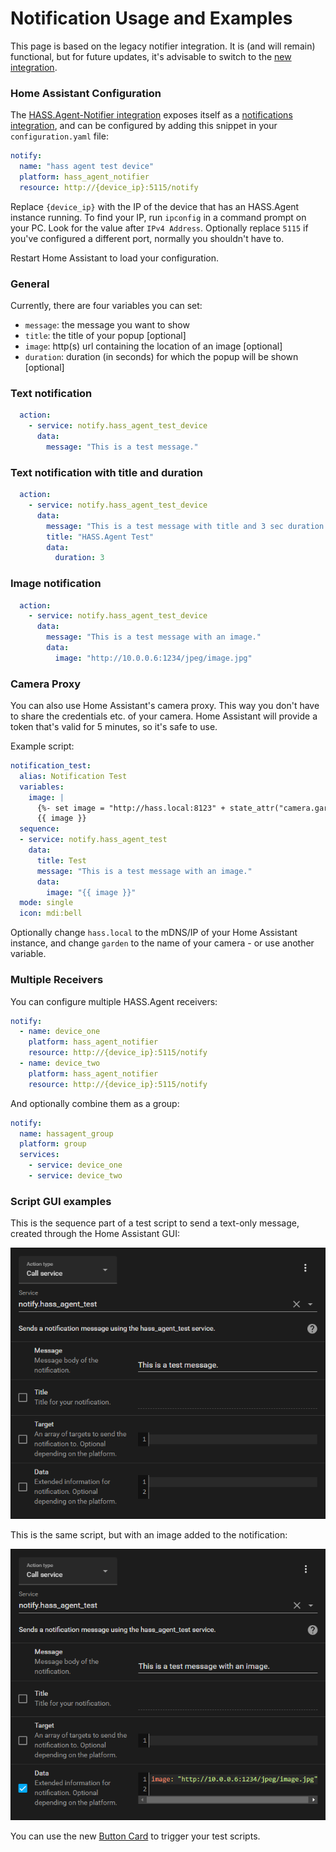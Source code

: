 # Notification Usage and Examples

This page is based on the legacy notifier integration. It is (and will remain) functional, but for future updates, it's advisable to switch to the [new integration](https://github.com/LAB02-Research/HASS.Agent-Integration).

### Home Assistant Configuration

The [HASS.Agent-Notifier integration](https://github.com/LAB02-Research/HASS.Agent-Notifier) exposes itself as a <a href="https://www.home-assistant.io/integrations/notify/" target="_blank">notifications integration</a>, and can be configured by adding this snippet in your `configuration.yaml` file:

```yaml
notify: 
  name: "hass agent test device"
  platform: hass_agent_notifier
  resource: http://{device_ip}:5115/notify
```

Replace `{device_ip}` with the IP of the device that has an HASS.Agent instance running. To find your IP, run `ipconfig` in a command prompt on your PC. Look for the value after `IPv4 Address`. Optionally replace `5115` if you've configured a different port, normally you shouldn't have to.

Restart Home Assistant to load your configuration.

### General

Currently, there are four variables you can set:

 * `message`: the message you want to show
 * `title`: the title of your popup [optional]
 * `image`: http(s) url containing the location of an image [optional]
 * `duration`: duration (in seconds) for which the popup will be shown [optional]

### Text notification

```yaml
  action:
    - service: notify.hass_agent_test_device
      data:
        message: "This is a test message."
```

### Text notification with title and duration

```yaml
  action:
    - service: notify.hass_agent_test_device
      data:
        message: "This is a test message with title and 3 sec duration."
        title: "HASS.Agent Test"
        data:
          duration: 3
```

### Image notification

```yaml
  action:
    - service: notify.hass_agent_test_device
      data:
        message: "This is a test message with an image."
        data:
          image: "http://10.0.0.6:1234/jpeg/image.jpg"
```

### Camera Proxy

You can also use Home Assistant's camera proxy. This way you don't have to share the credentials etc. of your camera. Home Assistant will provide a token that's valid for 5 minutes, so it's safe to use.

Example script:

```yaml
notification_test:
  alias: Notification Test
  variables:
    image: |
      {%- set image = "http://hass.local:8123" + state_attr("camera.garden","entity_picture") %}
      {{ image }}
  sequence:
  - service: notify.hass_agent_test
    data:
      title: Test
      message: "This is a test message with an image."
      data:
        image: "{{ image }}"
  mode: single
  icon: mdi:bell
```

Optionally change `hass.local` to the mDNS/IP of your Home Assistant instance, and change `garden` to the name of your camera - or use another variable.

### Multiple Receivers

You can configure multiple HASS.Agent receivers:

```yaml
notify:
  - name: device_one
    platform: hass_agent_notifier
    resource: http://{device_ip}:5115/notify
  - name: device_two
    platform: hass_agent_notifier
    resource: http://{device_ip}:5115/notify
```

And optionally combine them as a group:

```yaml
notify:
  name: hassagent_group
  platform: group
  services:
    - service: device_one
    - service: device_two
```

### Script GUI examples

This is the sequence part of a test script to send a text-only message, created through the Home Assistant GUI:

![Script Test Notification](https://raw.githubusercontent.com/LAB02-Research/HASS.Agent/main/images/notifier_script_example.png)

This is the same script, but with an image added to the notification:

![Script Test Image Notification](https://raw.githubusercontent.com/LAB02-Research/HASS.Agent/main/images/notifier_script_image_example.png)

You can use the new <a href="https://www.home-assistant.io/lovelace/button/" target="_blank">Button Card</a> to trigger your test scripts.
